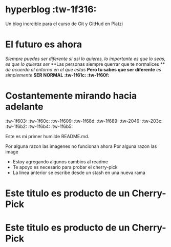 # hyperblog :tw-1f316:
Un blog increible para el curso de Git y GitHud en Platzi

# El futuro es ahora
*Siempre puedes ser diferente si asi lo quieres, lo importante es que lo seas, es que lo quieras ser*
**Las personas siempre querrar que te normalices ** *de acuerdo al entorno en el que estas* **Pero tu sabes que ser diferente** *es simplemente*   **SER NORMAL** **:tw-1f61c: :tw-1f60f:**

# Costantemente mirando hacia adelante
:tw-1f603: :tw-1f60c: :tw-1f609: :tw-1f68d: :tw-1f689: :tw-2049: :tw-203c: :tw-1f6b2: :tw-1f6b4: :tw-1f6b5:

Este es mi primer humilde README.md.

Por alguna razon las imagenes no funcionan ahora
Por alguna razon las image

* Estoy agregando algunos cambios al readme
* Te apoyo es necesario para probar el cherry-pick 
* La linea anterior se escribe desde un stash en una nueva rama

# Este titulo es producto de un Cherry-Pick

# Este titulo es producto de un Cherry-Pick
